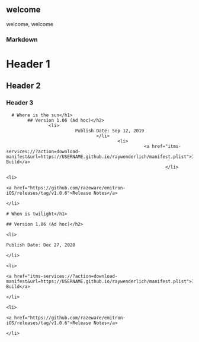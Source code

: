 ## welcome
welcome, welcome
### Markdown
# Header 1
## Header 2
### Header 3
      # Where is the sun</h1>
            ## Version 1.06 (Ad hoc)</h2>
                    <li>
                              Publish Date: Sep 12, 2019
                                      </li>
                                              <li>
                                                        <a href="itms-services://?action=download-manifest&url=https://USERNAME.github.io/raywenderlich/manifest.plist">Install Build</a>
                                                                </li>
                                                                        <li>
                                                                                  <a href="https://github.com/razeware/emitron-iOS/releases/tag/v1.0.6">Release Notes</a>
                                                                                          </li>
                                                                                                # When is twilight</h1>
                                                                                                      ## Version 1.06 (Ad hoc)</h2>
                                                                                                              <li>
                                                                                                                        Publish Date: Dec 27, 2020
                                                                                                                                </li>
                                                                                                                                        <li>
                                                                                                                                                  <a href="itms-services://?action=download-manifest&url=https://USERNAME.github.io/raywenderlich/manifest.plist">Install Build</a>
                                                                                                                                                          </li>
                                                                                                                                                                  <li>
                                                                                                                                                                            <a href="https://github.com/razeware/emitron-iOS/releases/tag/v1.0.6">Release Notes</a>
                                                                                                                                                                                    </li>
                                                                                                                                                                                    
